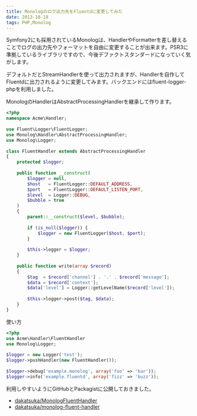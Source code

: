 ```yaml
---
title: Monologのログ出力先をFluentdに変更してみた
date: 2013-10-18
tags: PHP,Monolog
---
```

Symfony2にも採用されているMonologは、HandlerやFormatterを差し替えることでログの出力先やフォーマットを自由に変更することが出来ます。PSR3に準拠しているライブラリですので、今後デファクトスタンダードになっていく気がします。

デフォルトだとStreamHandlerを使って出力されますが、Handlerを自作してFluentdに出力されるように変更してみます。バックエンドにはfluent-logger-phpを利用しました。

MonologのHandlerはAbstractProcessingHandlerを継承して作ります。

```php
<?php
namespace Acme\Handler;
 
use Fluent\Logger\FluentLogger;
use Monolog\Handler\AbstractProcessingHandler;
use Monolog\Logger;
 
class FluentHandler extends AbstractProcessingHandler
{
    protected $logger;
 
    public function __construct(
        $logger = null,
        $host   = FluentLogger::DEFAULT_ADDRESS,
        $port   = FluentLogger::DEFAULT_LISTEN_PORT,
        $level  = Logger::DEBUG,
        $bubble = true
    )
    {
        parent::__construct($level, $bubble);
 
        if (is_null($logger)) {
            $logger = new FluentLogger($host, $port);
        }
 
        $this->logger = $logger;
    }
 
    public function write(array $record)
    {
        $tag  = $record['channel'] . '.' . $record['message'];
        $data = $record['context'];
        $data['level'] = Logger::getLevelName($record['level']);
 
        $this->logger->post($tag, $data);
    }
}
```

使い方

```php
<?php
use Acme\Handler\FluentHandler
use Monolog\Logger;
 
$logger = new Logger('test');
$logger->pushHandler(new FluentHandler());
 
$logger->debug('example.monolog', array('foo' => 'bar'));
$logger->info('example.fluentd', array('fizz' => 'buzz'));
```

利用しやすいようにGitHubとPackagistに公開しておきました。

* [dakatsuka/MonologFluentHandler](https://github.com/dakatsuka/MonologFluentHandler)
* [dakatsuka/monolog-fluent-handler](https://packagist.org/packages/dakatsuka/monolog-fluent-handler)
